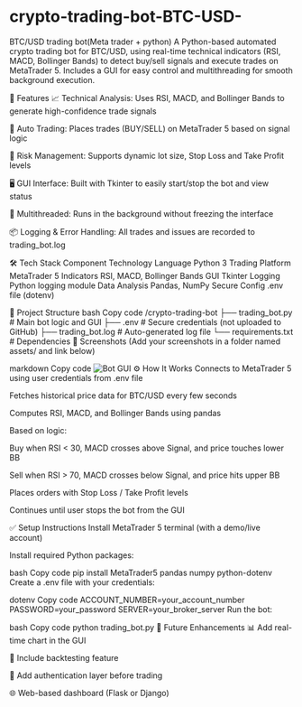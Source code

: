 # crypto-trading-bot-BTC-USD-
BTC/USD trading bot(Meta trader + python)
A Python-based automated crypto trading bot for BTC/USD, using real-time technical indicators (RSI, MACD, Bollinger Bands) to detect buy/sell signals and execute trades on MetaTrader 5. Includes a GUI for easy control and multithreading for smooth background execution.

🚀 Features
📈 Technical Analysis: Uses RSI, MACD, and Bollinger Bands to generate high-confidence trade signals

💱 Auto Trading: Places trades (BUY/SELL) on MetaTrader 5 based on signal logic

🛑 Risk Management: Supports dynamic lot size, Stop Loss and Take Profit levels

🖥️ GUI Interface: Built with Tkinter to easily start/stop the bot and view status

🧠 Multithreaded: Runs in the background without freezing the interface

📦 Logging & Error Handling: All trades and issues are recorded to trading_bot.log

🛠️ Tech Stack
Component	Technology
Language	Python 3
Trading Platform	MetaTrader 5
Indicators	RSI, MACD, Bollinger Bands
GUI	Tkinter
Logging	Python logging module
Data Analysis	Pandas, NumPy
Secure Config	.env file (dotenv)

📂 Project Structure
bash
Copy code
/crypto-trading-bot
├── trading_bot.py       # Main bot logic and GUI
├── .env                 # Secure credentials (not uploaded to GitHub)
├── trading_bot.log      # Auto-generated log file
└── requirements.txt     # Dependencies
📸 Screenshots
(Add your screenshots in a folder named assets/ and link below)

markdown
Copy code
![Bot GUI](assets/bot-gui.png)
⚙️ How It Works
Connects to MetaTrader 5 using user credentials from .env file

Fetches historical price data for BTC/USD every few seconds

Computes RSI, MACD, and Bollinger Bands using pandas

Based on logic:

Buy when RSI < 30, MACD crosses above Signal, and price touches lower BB

Sell when RSI > 70, MACD crosses below Signal, and price hits upper BB

Places orders with Stop Loss / Take Profit levels

Continues until user stops the bot from the GUI

✅ Setup Instructions
Install MetaTrader 5 terminal (with a demo/live account)

Install required Python packages:

bash
Copy code
pip install MetaTrader5 pandas numpy python-dotenv
Create a .env file with your credentials:

dotenv
Copy code
ACCOUNT_NUMBER=your_account_number
PASSWORD=your_password
SERVER=your_broker_server
Run the bot:

bash
Copy code
python trading_bot.py
🧠 Future Enhancements
📊 Add real-time chart in the GUI

🧪 Include backtesting feature

🔐 Add authentication layer before trading

🌐 Web-based dashboard (Flask or Django)
